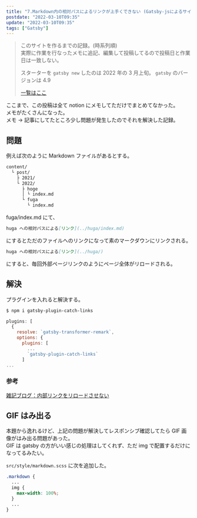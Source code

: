 ```yaml
---
title: "7.Markdown内の相対パスによるリンクが上手くできない (Gatsby-jsによるサイト構築記録)"
postdate: "2022-03-10T09:35"
update: "2022-03-10T09:35"
tags: ["Gatsby"]
---
```


> このサイトを作るまでの記録。(時系列順)  
> 実際に作業を行なったメモに追記、編集して投稿してるので投稿日と作業日は一致しない。
>
> スターターを `gatsby new` したのは 2022 年の 3 月上旬。
> `gatsby` のバージョンは 4.9
>
> [一覧はここ](../gatsby-site-create-log0/)

ここまで、この投稿は全て notion にメモしてただけでまとめてなかった。  
メモがたくさんになった。  
メモ → 記事にしてたところ少し問題が発生したのでそれを解決した記録。

## 問題

例えば次のように Markdown ファイルがあるとする。

```txt
content/
  └ post/
    ├ 2021/
    └ 2022/
      ├ hoge
      │ └ index.md
      └ fuga
        └ index.md
```

fuga/index.md にて、

```md
huga への相対パスによる[リンク](../huga/index.md)
```

にするとただのファイルへのリンクになって素のマークダウンにリンクされる。

```md
huga への相対パスによる[リンク](../huga/)
```

にすると、毎回外部ページリンクのようにページ全体がリロードされる。

## 解決

プラグインを入れると解決する。

```sh
$ npm i gatsby-plugin-catch-links
```

```js
plugins: [
  {
    resolve: `gatsby-transformer-remark`,
    options: {
      plugins: [
        ...
        `gatsby-plugin-catch-links`
      ]
...
```

### 参考

[雑記ブログ：内部リンクをリロードさせない](https://blog.qrac.jp/posts/add-gatsby-plugin-catch-links-not-reload/)

## GIF はみ出る

<!-- textlint-disable  ja-technical-writing/no-doubled-joshi -->

本題から逸れるけど、上記の問題が解決してレスポンシブ確認してたら GIF 画像がはみ出る問題があった。  
GIF は gatsby の方がいい感じの処理はしてくれず、ただ img で配置するだけになってるみたい。

<!-- textlint-enable  ja-technical-writing/no-doubled-joshi -->

`src/style/markdown.scss` に次を追加した。

```scss
.markdown {
  ...
  img {
    max-width: 100%;
  }
  ...
}
```
